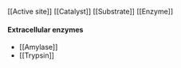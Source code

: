 [[Active site]]
[[Catalyst]]
[[Substrate]]
[[Enzyme]]

#### Extracellular enzymes
- [[Amylase]]
- [[Trypsin]]